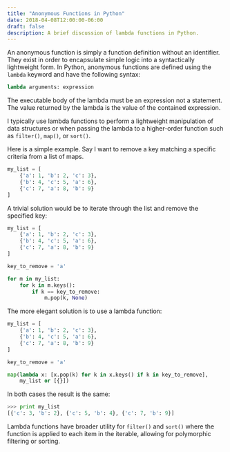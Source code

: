 ```yaml
---
title: "Anonymous Functions in Python"
date: 2018-04-08T12:00:00-06:00
draft: false
description: A brief discussion of lambda functions in Python.
---
```


An anonymous function is simply a function definition without an identifier. They exist in order to encapsulate simple logic into a syntactically lightweight form. In Python, anonymous functions are defined using the `lambda` keyword and have the following syntax:

```python
lambda arguments: expression
```

The executable body of the lambda must be an expression not a statement. The value returned by the lambda is the value of the contained expression.

I typically use lambda functions to perform a lightweight manipulation of data structures or when passing the lambda to a higher-order function such as `filter()`, `map()`, or `sort()`.

Here is a simple example. Say I want to remove a key matching a specific criteria from a list of maps.

```python
my_list = [
    {'a': 1, 'b': 2, 'c': 3},
    {'b': 4, 'c': 5, 'a': 6},
    {'c': 7, 'a': 8, 'b': 9}
]
```

A trivial solution would be to iterate through the list and remove the specified key:

```python
my_list = [
    {'a': 1, 'b': 2, 'c': 3},
    {'b': 4, 'c': 5, 'a': 6},
    {'c': 7, 'a': 8, 'b': 9}
]

key_to_remove = 'a'

for m in my_list:
    for k in m.keys():
        if k == key_to_remove:
            m.pop(k, None)
```

The more elegant solution is to use a lambda function:

```python
my_list = [
    {'a': 1, 'b': 2, 'c': 3},
    {'b': 4, 'c': 5, 'a': 6},
    {'c': 7, 'a': 8, 'b': 9}
]

key_to_remove = 'a'

map(lambda x: [x.pop(k) for k in x.keys() if k in key_to_remove],
    my_list or [{}])
```

In both cases the result is the same:

```python
>>> print my_list
[{'c': 3, 'b': 2}, {'c': 5, 'b': 4}, {'c': 7, 'b': 9}]
```

Lambda functions have broader utility for `filter()` and `sort()` where the function is applied to each item in the iterable, allowing for polymorphic filtering or sorting.
